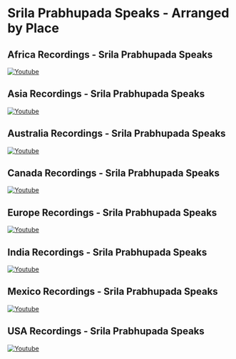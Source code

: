 # Srila Prabhupada Speaks - Arranged by Place

## Africa Recordings - Srila Prabhupada Speaks
[![Youtube](https://img.youtube.com/vi/FD2J5mYYxx8/0.jpg)](https://www.youtube.com/watch?v=FD2J5mYYxx8&list=PLhQvESfduXoDVfXeR2L-YziIgfn-kE6AO)
## Asia Recordings - Srila Prabhupada Speaks
[![Youtube](https://img.youtube.com/vi/IcR5j6rW4bw/0.jpg)](https://www.youtube.com/watch?v=IcR5j6rW4bw&list=PLhQvESfduXoDGgGLu0CiNG8ddEe3OX-Qc)
## Australia Recordings - Srila Prabhupada Speaks
[![Youtube](https://img.youtube.com/vi/r8quK475mzI/0.jpg)](https://www.youtube.com/watch?v=r8quK475mzI&list=PLhQvESfduXoCG2TXduIFroqB_bAr1r63C)
## Canada Recordings - Srila Prabhupada Speaks
[![Youtube](https://img.youtube.com/vi/mNEVDMERkLI/0.jpg)](https://www.youtube.com/watch?v=mNEVDMERkLI&list=PLhQvESfduXoCtEJdAXP0qI4dsCpQ-YfXU)
## Europe Recordings - Srila Prabhupada Speaks
[![Youtube](https://img.youtube.com/vi/ErePvfQ8ics/0.jpg)](https://www.youtube.com/watch?v=ErePvfQ8ics&list=PLhQvESfduXoAYaZoQ4Nv6VstOFDfjIKI3)
## India Recordings - Srila Prabhupada Speaks
[![Youtube](https://img.youtube.com/vi/_lR57DviOkg/0.jpg)](https://www.youtube.com/watch?v=_lR57DviOkg&list=PLhQvESfduXoAPnmdq0zcA50rpyABxuoru)
## Mexico Recordings - Srila Prabhupada Speaks
[![Youtube](https://img.youtube.com/vi/kZaMVFFdsl0/0.jpg)](https://www.youtube.com/watch?v=kZaMVFFdsl0&list=PLhQvESfduXoBPu1S1C3zn8s-t1HlHznjy)
## USA Recordings - Srila Prabhupada Speaks
[![Youtube](https://img.youtube.com/vi/z-W48QBcFPM/0.jpg)](https://www.youtube.com/watch?v=z-W48QBcFPM&list=PLhQvESfduXoBgMfgyDLiS-J9UF2CMrRz9)


